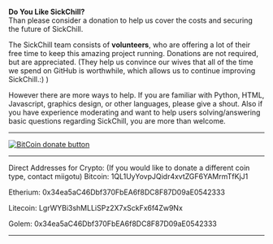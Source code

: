 **Do You Like SickChill?**  
Than please consider a donation to help us cover the costs and securing the future of SickChill.  

The SickChill team consists of **volunteers**, who are offering a lot of their free time to keep this amazing project running. Donations are not required, but are appreciated. (They help us convince our wives that all of the time we spend on GitHub is worthwhile, which allows us to continue improving SickChill.:) )

However there are more ways to help. If you are familiar with Python, HTML, Javascript, graphics design, or other languages, please give a shout. Also if you have experience moderating and want to help users solving/answering basic questions regarding SickChill, you are more than welcome. 
 
***
[![BitCoin donate button](https://github-cloud.s3.amazonaws.com/assets%2F390379%2F10957762%2F313cd946-831c-11e5-91e0-a69ba6fae6dd.png)](https://greenaddress.it/pay/GA29eVg6dJ77gUASLdEVnF3v6GGf7d "Donate using Bitcoin")  
***
Direct Addresses for Crypto: (If you would like to donate a different coin type, contact miigotu)
Bitcoin:  1QL1UyYovpJQidr4xvtZGF6YAMrmTfKjJ1

Etherium: 0x34ea5aC46Dbf370FbEA6f8DC8F87D09aE0542333

Litecoin: LgrWYBi3shMLLiSPz2X7xSckFx6f4Zw9Nx

Golem:    0x34ea5aC46Dbf370FbEA6f8DC8F87D09aE0542333
***